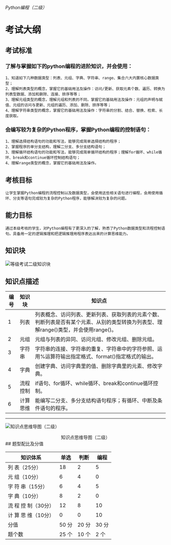 *Python编程（二级）*
# 考试大纲
## 考试标准

### 了解与掌握如下的python编程的进阶知识，并会使用：

    1、知道如下几种数据类型：列表、元组、字典、字符串、range、集合六大内置核心数据类型；
    2、理解列表类型的概念，掌握它的基础用法及操作：访问/更新、获取元素个数、遍历、转换为列表型数据、添加和删除、连接、排序等等；
    3、理解元组类型的概念，理解元组和列表的不同，掌握它的基础用法及操作：元组的声明与赋值、元组的访问与更新、元组的遍历、添加、删除、排序等等；
    4、理解字符串类型的概念，掌握它的基础用法及操作：字符串的分割、结合、替换、检索、长度获取。

### 会编写较为复杂的Python程序，掌握Python编程的控制语句：

    1、理解选择结构语句的功能和写法，能够完成简单选择结构的程序；
    2、掌握程序的单分支结构，理解二分支、多分支结构语句；
    3、理解循环结构语句的功能和写法，能够完成简单循环结构的程序；理解for循环、while循环、break和continue循环控制结构语句；
    4、理解range类型的概念，掌握它的基础用法及操作。

## 考核目标

    让学生掌握Python编程的流程控制以及数据类型，会使用这些相关语句进行编程，会用使用循环、分支等语句完成较为复杂的Python程序，能够解决较为复杂的问题。
## 能力目标

    通过本级考核的学生，对Python编程有了更深入的了解，熟悉了Python数据类型和流程控制语句。具备用一定的逻辑推理和把逻辑推理用程序表达出来的计算思维能力。
## 知识块
![等级考试二级知识块](https://img-blog.csdnimg.cn/20200106110116897.jpg?x-oss-process=image/watermark,type_ZmFuZ3poZW5naGVpdGk,shadow_10,text_aHR0cHM6Ly9ibG9nLmNzZG4ubmV0L3UwMTE5MTQ2OTU=,size_16,color_FFFFFF,t_70)
## 知识点描述

|编号	|知识块	|知识点|
|---|---|---|
|1|列表	|列表概念、访问列表、更新列表、获取列表的元素个数、判断列表是否有某个元素、从别的类型转换为列表型、理解range()类型，并会使用range()。|
|2	|元组	|元组与列表的异同、访问元组、修改元组、删除元组。|
|3	|字符串	|字符串的连接、字符串的重复、字符串中的字符参照、运用%运算符输出指定格式、format()指定格式的输出。|
|4	|字典	|创建字典、访问字典里的值、删除字典里的元素、修改字典。|
|5	|流程控制|	if语句、for循环、while循环、break和continue循环控制。|
|6	|计算思维|	能编写二分支、多分支结构语句程序；有循环、中断及条件语句的程序。|

---


![知识点思维导图（二级）](https://img-blog.csdnimg.cn/20200106110920956.jpg?x-oss-process=image/watermark,type_ZmFuZ3poZW5naGVpdGk,shadow_10,text_aHR0cHM6Ly9ibG9nLmNzZG4ubmV0L3UwMTE5MTQ2OTU=,size_16,color_FFFFFF,t_70)
<center>知识点思维导图（二级）</center>
## 题型配比及分值

|知识体系|	单选|	判断|	编程|
|---|---|---|---|
|列 表（25分）|	18|	2	|5||
|元 组（10分）|	6|	4|	0|
|字 符  串（15分）	|6|	4|	5|
|字 典（10分）|	8|	2|	0|
|流 程 控 制（30分）	|12	|8	|10|
|计 算 思 维（10分）|	0	|0	|10|
|分值|	50 分	|20 分|	30 分|
|题个数|	25 个|	10 个|	2 个|